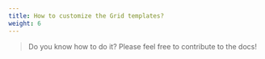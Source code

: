 ```yaml
---
title: How to customize the Grid templates?
weight: 6
---
```


> Do you know how to do it? Please feel free to contribute to the docs!